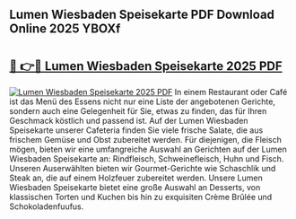 ## Lumen Wiesbaden Speisekarte PDF Download Online 2025 YBOXf

# <h2><a href="http://gc6wh3i.nevu.top/?p=Lumen+Wiesbaden+Speisekarte">🔗 👉🔴 Lumen Wiesbaden Speisekarte 2025 PDF</a></h2>

[![Lumen Wiesbaden Speisekarte 2025 PDF](https://i.imgur.com/dBaPXMq.png)](http://gc6wh3i.nevu.top/?p=Lumen+Wiesbaden+Speisekarte)
In einem Restaurant oder Café ist das Menü des Essens nicht nur eine Liste der angebotenen Gerichte, sondern auch eine Gelegenheit für Sie, etwas zu finden, das für Ihren Geschmack köstlich und passend ist. Auf der Lumen Wiesbaden Speisekarte unserer Cafeteria finden Sie viele frische Salate, die aus frischem Gemüse und Obst zubereitet werden. Für diejenigen, die Fleisch mögen, bieten wir eine umfangreiche Auswahl an Gerichten auf der Lumen Wiesbaden Speisekarte an: Rindfleisch, Schweinefleisch, Huhn und Fisch. Unseren Auserwählten bieten wir Gourmet-Gerichte wie Schaschlik und Steak an, die auf einem Holzfeuer zubereitet werden. Unsere Lumen Wiesbaden Speisekarte bietet eine große Auswahl an Desserts, von klassischen Torten und Kuchen bis hin zu exquisiten Crème Brûlée und Schokoladenfuufus.
